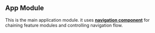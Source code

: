## **App Module**

This is the main application module. it uses [**navigation component**](https://developer.android.com/guide/navigation/navigation-getting-started) for chaining feature modules and controlling navigation flow.